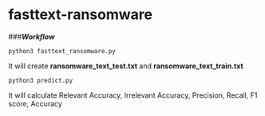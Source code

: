# fasttext-ransomware

###_**Workflow**_

[^1]: Data Preprocessing and generating labeled files
~~~~
python3 fasttext_ransomware.py
~~~~
It will create **ransomware_text_test.txt** and **ransomware_text_train.txt**
[^2]: 
~~~~
python3 predict.py
~~~~
It will calculate Relevant Accuracy, Irrelevant Accuracy, Precision, Recall, F1 score, Accuracy

